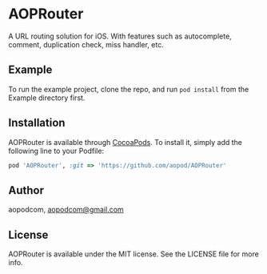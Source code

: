 # AOPRouter

A URL routing solution for iOS. With features such as autocomplete, comment, duplication check, miss handler, etc.

## Example

To run the example project, clone the repo, and run `pod install` from the Example directory first.

## Installation

AOPRouter is available through [CocoaPods](http://cocoapods.org). To install
it, simply add the following line to your Podfile:

```ruby
pod 'AOPRouter', :git => 'https://github.com/aopod/AOPRouter'
```

## Author

aopodcom, aopodcom@gmail.com

## License

AOPRouter is available under the MIT license. See the LICENSE file for more info.
